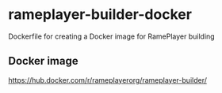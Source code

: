 # rameplayer-builder-docker
Dockerfile for creating a Docker image for RamePlayer building

## Docker image
https://hub.docker.com/r/rameplayerorg/rameplayer-builder/

